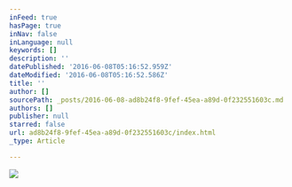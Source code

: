 ```yaml
---
inFeed: true
hasPage: true
inNav: false
inLanguage: null
keywords: []
description: ''
datePublished: '2016-06-08T05:16:52.959Z'
dateModified: '2016-06-08T05:16:52.586Z'
title: ''
author: []
sourcePath: _posts/2016-06-08-ad8b24f8-9fef-45ea-a89d-0f232551603c.md
authors: []
publisher: null
starred: false
url: ad8b24f8-9fef-45ea-a89d-0f232551603c/index.html
_type: Article

---
```

![](https://the-grid-user-content.s3-us-west-2.amazonaws.com/a037a510-bf69-4f48-9237-f74c1fbd4fe9.png)